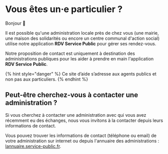 # Vous êtes un·e particulier ?

Bonjour 👋

Il est possible qu'une administration locale près de chez vous (une mairie, une maison des solidarités ou encore un centre communal d'action social) utilise notre application **RDV Service Public** pour gérer ses rendez-vous.&#x20;

Notre proposition de contact est uniquement à destination des administrations publiques pour les aider à prendre en main l'application **RDV Service Public**.&#x20;

{% hint style="danger" %}
Ce site d’aide s’adresse aux agents publics et non pas aux particuliers.
{% endhint %}

## **Peut-être cherchez-vous à contacter une administration ?**&#x20;

Si vous cherchez à contacter une administration avec qui vous avez récemment eu des échanges, nous vous invitons à la contacter depuis leurs informations de contact.&#x20;

Vous pouvez trouver les informations de contact (téléphone ou email) de votre administration sur internet ou depuis l'annuaire des administrations : [lannuaire.service-public.fr](https://lannuaire.service-public.fr).&#x20;
